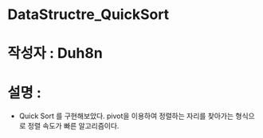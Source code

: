 # DataStructre_QuickSort
# 작성자 : Duh8n
# 설명 :
- Quick Sort 를 구현해보았다. pivot을 이용하여 정렬하는 자리를 찾아가는 형식으로 정렬 속도가 빠른 알고리즘이다.

